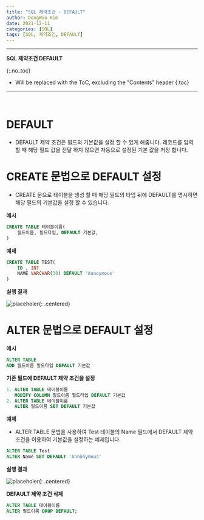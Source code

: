 ```yaml
---
title: "SQL 제약조건 - DEFAULT"
author: DongWoo Kim
date: 2021-12-11
categories: [SQL]
tags: [SQL, 제약조건, DEFAULT]
---
```


---
**SQL 제약조건 DEFAULT**

{:.no_toc}

* Will be replaced with the ToC, excluding the "Contents" header
{:toc}
---


<br/>

# **DEFAULT**
- DEFAULT 제약 조건은 필드의 기본값을 설정 할 수 있게 해줍니다. 레코드를 입력할 때 해당 필드 값을 전달 하지 않으면 자동으로 설정된 기본 값을 저장 합니다.

# **CREATE 문법으로 DEFAULT 설정**
- CREATE 문으로 테이블을 생성 할 때 해당 필드의 타입 뒤에 DEFAULT를 명시하면 해당 필드의 기본값을 설정 할 수 있습니다.

__예시__

```sql
CREATE TABLE 테이블이름(
    필드이름, 필드타입, DEFAULT 기본값,
)
```

__예제__

```sql
CREATE TABLE TEST(
    ID , INT
    NAME VARCHAR(30) DEFAULT 'Annoymous'
)
```

__실행 결과__


![placeholer](https://user-images.githubusercontent.com/79832647/150452937-e9632355-6d0a-4d02-9269-f6c515869621.png){: .centered}

# **ALTER 문법으로 DEFAULT 설정**

__예시__

```sql
ALTER TABLE
ADD 필드이름 필드타입 DEFAULT 기본값
```


__기존 필드에 DEFAULT 제약 조건을 설정__

```sql
1. ALTER TABLE 테이블이름
   MODIFY COLUMN 필드이름 필드타입 DEFAULT 기본값
2. ALTER TABLE 테이블이름
   ALTER 필드이름 SET DEFAULT 기본값
```

__예제__
- ALTER TABLE 문법을 사용하여 Test 테이블의 Name 필드에서 DEFAULT 제약 조건을 이용하여 기본값을 설정하는 예제입니다.

```sql
ALTER TABLE Test
ALTER Name SET DEFAULT 'Annonymous'
```

__실행 결과__

![placeholer](https://user-images.githubusercontent.com/79832647/150452937-e9632355-6d0a-4d02-9269-f6c515869621.png){: .centered}


__DEFAULT 제약 조건 삭제__



```sql
ALTER TABLE 테이블이름
ALTER 필드이름 DROP DEFAULT;
```
